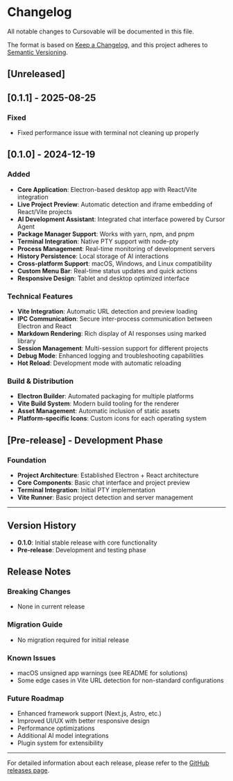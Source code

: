 # Changelog

All notable changes to Cursovable will be documented in this file.

The format is based on [Keep a Changelog](https://keepachangelog.com/en/1.0.0/),
and this project adheres to [Semantic Versioning](https://semver.org/spec/v2.0.0.html).

## [Unreleased]

## [0.1.1] - 2025-08-25

### Fixed

- Fixed performance issue with terminal not cleaning up properly

## [0.1.0] - 2024-12-19

### Added

- **Core Application**: Electron-based desktop app with React/Vite integration
- **Live Project Preview**: Automatic detection and iframe embedding of React/Vite projects
- **AI Development Assistant**: Integrated chat interface powered by Cursor Agent
- **Package Manager Support**: Works with yarn, npm, and pnpm
- **Terminal Integration**: Native PTY support with node-pty
- **Process Management**: Real-time monitoring of development servers
- **History Persistence**: Local storage of AI interactions
- **Cross-platform Support**: macOS, Windows, and Linux compatibility
- **Custom Menu Bar**: Real-time status updates and quick actions
- **Responsive Design**: Tablet and desktop optimized interface

### Technical Features

- **Vite Integration**: Automatic URL detection and preview loading
- **IPC Communication**: Secure inter-process communication between Electron and React
- **Markdown Rendering**: Rich display of AI responses using marked library
- **Session Management**: Multi-session support for different projects
- **Debug Mode**: Enhanced logging and troubleshooting capabilities
- **Hot Reload**: Development mode with automatic reloading

### Build & Distribution

- **Electron Builder**: Automated packaging for multiple platforms
- **Vite Build System**: Modern build tooling for the renderer
- **Asset Management**: Automatic inclusion of static assets
- **Platform-specific Icons**: Custom icons for each operating system

## [Pre-release] - Development Phase

### Foundation

- **Project Architecture**: Established Electron + React architecture
- **Core Components**: Basic chat interface and project preview
- **Terminal Integration**: Initial PTY implementation
- **Vite Runner**: Basic project detection and server management

---

## Version History

- **0.1.0**: Initial stable release with core functionality
- **Pre-release**: Development and testing phase

## Release Notes

### Breaking Changes

- None in current release

### Migration Guide

- No migration required for initial release

### Known Issues

- macOS unsigned app warnings (see README for solutions)
- Some edge cases in Vite URL detection for non-standard configurations

### Future Roadmap

- Enhanced framework support (Next.js, Astro, etc.)
- Improved UI/UX with better responsive design
- Performance optimizations
- Additional AI model integrations
- Plugin system for extensibility

---

For detailed information about each release, please refer to the [GitHub releases page](https://github.com/yourusername/cursovable/releases).
